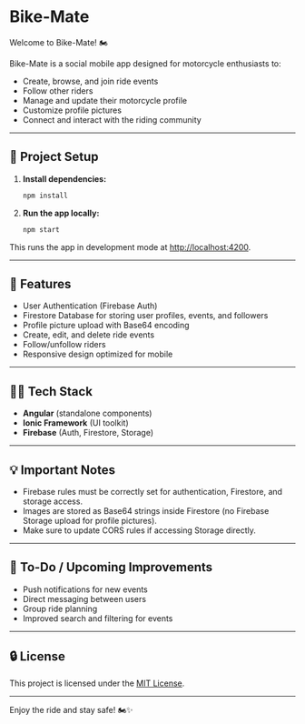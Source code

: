 # Bike-Mate

Welcome to Bike-Mate! 🏍️

Bike-Mate is a social mobile app designed for motorcycle enthusiasts to:
- Create, browse, and join ride events
- Follow other riders
- Manage and update their motorcycle profile
- Customize profile pictures
- Connect and interact with the riding community

---

## 🚀 Project Setup

1. **Install dependencies:**
    ```bash
    npm install
    ```

2. **Run the app locally:**
    ```bash
    npm start
    ```

This runs the app in development mode at [http://localhost:4200](http://localhost:4200).

---

## 👥 Features

- User Authentication (Firebase Auth)
- Firestore Database for storing user profiles, events, and followers
- Profile picture upload with Base64 encoding
- Create, edit, and delete ride events
- Follow/unfollow riders
- Responsive design optimized for mobile

---

## 👨‍💻 Tech Stack

- **Angular** (standalone components)
- **Ionic Framework** (UI toolkit)
- **Firebase** (Auth, Firestore, Storage)

---

## 💡 Important Notes

- Firebase rules must be correctly set for authentication, Firestore, and storage access.
- Images are stored as Base64 strings inside Firestore (no Firebase Storage upload for profile pictures).
- Make sure to update CORS rules if accessing Storage directly.

---

## 🏁 To-Do / Upcoming Improvements

- Push notifications for new events
- Direct messaging between users
- Group ride planning
- Improved search and filtering for events

---

## 🔒 License

This project is licensed under the [MIT License](LICENSE).

---

Enjoy the ride and stay safe! 🏍️✨
